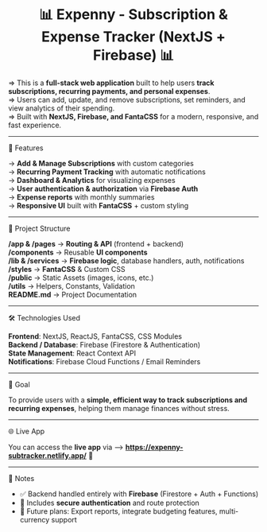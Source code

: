 <h1 align="center">📊 Expenny - Subscription & Expense Tracker (NextJS + Firebase) 📊</h1>

=> This is a **full-stack web application** built to help users **track subscriptions, recurring payments, and personal expenses**.  
=> Users can add, update, and remove subscriptions, set reminders, and view analytics of their spending.  
=> Built with **NextJS, Firebase, and FantaCSS** for a modern, responsive, and fast experience.

---

🚀 Features

-> **Add & Manage Subscriptions** with custom categories  
-> **Recurring Payment Tracking** with automatic notifications  
-> **Dashboard & Analytics** for visualizing expenses  
-> **User authentication & authorization** via **Firebase Auth**  
-> **Expense reports** with monthly summaries  
-> **Responsive UI** built with **FantaCSS** + custom styling  

---

📂 Project Structure

**/app & /pages**     → **Routing & API** (frontend + backend)  
**/components**       → Reusable **UI components**  
**/lib & /services**  → **Firebase logic**, database handlers, auth, notifications  
**/styles**           → **FantaCSS** & Custom CSS  
**/public**           → Static Assets (images, icons, etc.)  
**/utils**            → Helpers, Constants, Validation  
**README.md**         → Project Documentation  

---

🛠 Technologies Used

**Frontend**: NextJS, ReactJS, FantaCSS, CSS Modules  
**Backend / Database**: Firebase (Firestore & Authentication)  
**State Management**: React Context API  
**Notifications**: Firebase Cloud Functions / Email Reminders  

---

🎯 Goal

To provide users with a **simple, efficient way to track subscriptions and recurring expenses**, helping them manage finances without stress.

---

🌐 Live App

You can access the **live app** via --> **https://expenny-subtracker.netlify.app/** 🚀

---

📌 Notes

- ✅ Backend handled entirely with **Firebase** (Firestore + Auth + Functions)  
- 🔐 Includes **secure authentication** and route protection  
- 🧪 Future plans: Export reports, integrate budgeting features, multi-currency support  
